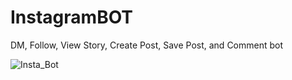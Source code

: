 # InstagramBOT
DM, Follow, View Story, Create Post, Save Post, and Comment bot


![Insta_Bot](https://github.com/WillCaton2350/InstaBot_Py/assets/54005049/eb61e9f9-1f62-46fe-97ae-5729289c903e)

